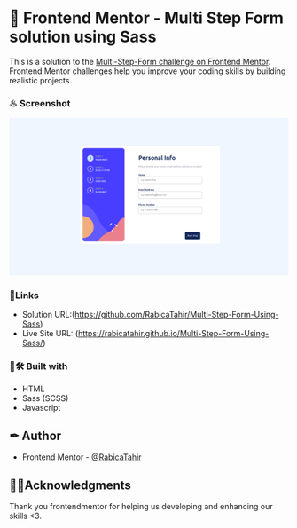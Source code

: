 

# 🎯 Frontend Mentor - Multi Step Form solution using Sass

This is a solution to the [Multi-Step-Form challenge on Frontend Mentor](https://www.frontendmentor.io/profile/RabicaTahir). Frontend Mentor challenges help you improve your coding skills by building realistic projects.


### ♨ Screenshot

![](Multi-Step-Form-by-Rabica.png)


### 🔗Links
- Solution URL:(https://github.com/RabicaTahir/Multi-Step-Form-Using-Sass)
- Live Site URL: (https://rabicatahir.github.io/Multi-Step-Form-Using-Sass/)



### 🎨🛠 Built with

- HTML
- Sass (SCSS)
- Javascript





## ✒ Author

- Frontend Mentor - [@RabicaTahir](https://www.frontendmentor.io/profile/RabicaTahir)


## 📍📌Acknowledgments

Thank you frontendmentor for helping us developing and enhancing our skills <3.

